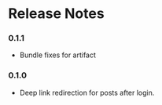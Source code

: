 # Release Notes

### 0.1.1
* Bundle fixes for artifact

### 0.1.0
* Deep link redirection for posts after login.
